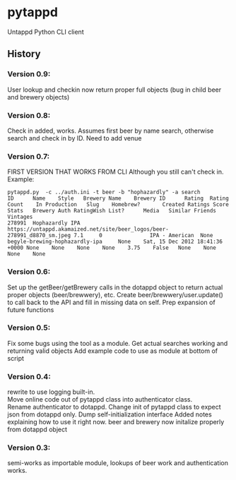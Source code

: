 # pytappd
Untappd Python CLI client

## History
### Version 0.9:
User lookup and checkin now return proper full objects (bug in child beer and brewery objects)
### Version 0.8:
Check in added, works. Assumes first beer by name search, otherwise search and check in by ID. Need to add venue
### Version 0.7:
FIRST VERSION THAT WORKS FROM CLI
Although you still can't check in.
Example:
```
pytappd.py  -c ../auth.ini -t beer -b "hophazardly" -a search
ID      Name    Style   Brewery Name    Brewery ID      Rating  Rating Count    In Production   Slug    Homebrew?       Created Ratings Score   Stats   Brewery Auth RatingWish List?      Media   Similar Friends Vintages
278991  Hophazardly IPA https://untappd.akamaized.net/site/beer_logos/beer-278991_d8870_sm.jpeg 7.1     0               IPA - American  None    begyle-brewing-hophazardly-ipa     None    Sat, 15 Dec 2012 18:41:36 +0000 None    None    None    None    3.75    False   None    None    None    None
```
### Version 0.6:
Set up the getBeer/getBrewery calls in the dotappd object to return actual proper objects (beer/brewwery), etc.
Create beer/brewwery/user.update() to call back to the API and fill in missing data on self.
Prep expansion of future functions
### Version 0.5:
Fix some bugs using the tool as a module.
Get actual searches working and returning valid objects
Add example code to use as module at bottom of script
### Version 0.4:
rewrite to use logging built-in.  
Move online code out of pytappd class into authenticator class.  
Rename authenticator to dotappd.
Change init of pytappd class to expect json from dotappd only.
Dump self-initialization interface
Added notes explaining how to use it right now.
beer and brewery now initalize properly from dotappd object
### Version 0.3:
semi-works as importable module, lookups of beer work and authentication works.
